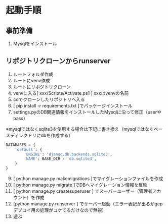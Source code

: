 # 起動手順
## 事前準備
1. Mysqlをインストール

## リポジトリクローンからrunserver
1. ルートフォルダ作成
2. ルートにvenv作成
3. ルートにリポジトリクローン
4. venvに入る[ xxx/Scripts/Activate.ps1 ] xxxはvenvの名前
5. cdでクローンしたリポジトリへ入る
6. [ pip install -r requirements.txt ]でパッケージインストール
7. settings.pyのDB関連情報をインストールしたMysqlに沿って修正（userやpass）
   
※mysqlではなくsqlite3を使用する場合は下記に書き換え（mysqlではなくベースディレクトリにdbを作成する）

```python
DATABASES = {
    'default': {
        'ENGINE': 'django.db.backends.sqlite3',
        'NAME': BASE_DIR / 'db.sqlite3',
    }
}
```

9. [ python manage.py makemigrations ]でマイグレーションファイルを作成
10. [ python manage.py migrate ]でDBへマイグレーション情報を反映
11. [ python manage.py createsuperuser ] でスーパーユーザー（管理者アカウント）を作成
12. [python manage.py runserver ] でサーバー起動（エラー表記が出るがgcpデプロイ用の処理がコケてるだけなので無視）
13. 遊ぶ
